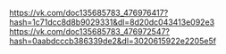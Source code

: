 https://vk.com/doc135685783_476976417?hash=1c71dcc8d8b9029331&dl=8d20dc043413e092e3
https://vk.com/doc135685783_476972547?hash=0aabdcccb386339de2&dl=3020615922e2205e5f
